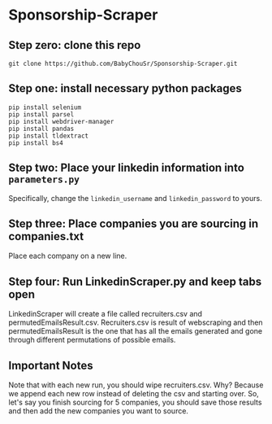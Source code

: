 # Sponsorship-Scraper

## Step zero: clone this repo

```
git clone https://github.com/BabyChouSr/Sponsorship-Scraper.git
```

## Step one: install necessary python packages

```
pip install selenium
pip install parsel
pip install webdriver-manager
pip install pandas
pip install tldextract
pip install bs4
```

## Step two: Place your linkedin information into `parameters.py`

Specifically, change the `linkedin_username` and `linkedin_password` to yours.

## Step three: Place companies you are sourcing in companies.txt

Place each company on a new line.

## Step four: Run LinkedinScraper.py and keep tabs open

LinkedinScraper will create a file called recruiters.csv and permutedEmailsResult.csv. Recruiters.csv is result of webscraping and then permutedEmailsResult is the one that has all the emails generated and gone through different permutations of possible emails.

## Important Notes

Note that with each new run, you should wipe recruiters.csv. Why? Because we append each new row instead of deleting the csv and starting over. So, let's say
you finish sourcing for 5 companies, you should save those results and then add the new companies you want to source.
